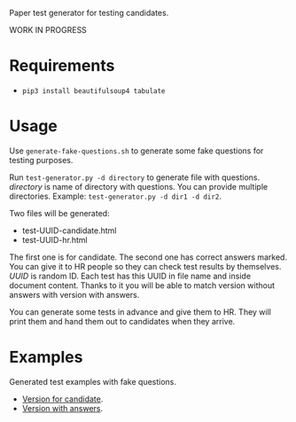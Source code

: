 Paper test generator for testing candidates.

WORK IN PROGRESS

# Requirements
* `pip3 install beautifulsoup4 tabulate`

# Usage
Use `generate-fake-questions.sh` to generate some fake questions for testing purposes.

Run `test-generator.py -d directory` to generate file with questions.
_directory_ is name of directory with questions.
You can provide multiple directories. Example: `test-generator.py -d dir1 -d dir2`.

Two files will be generated:
* test-UUID-candidate.html
* test-UUID-hr.html

The first one is for candidate.
The second one has correct answers marked. You can give it to HR people so they can check test results by themselves.
_UUID_ is random ID. Each test has this UUID in file name and inside document content. Thanks to it you will be able to match version without answers with version with answers.

You can generate some tests in advance and give them to HR. They will print them and hand them out to candidates when they arrive.

# Examples
Generated test examples with fake questions.
* [Version for candidate](https://maciejkorzen.github.io/miniature-bassoon-example/test-candidate.html).
* [Version with answers](https://maciejkorzen.github.io/miniature-bassoon-example/test-hr.html).
